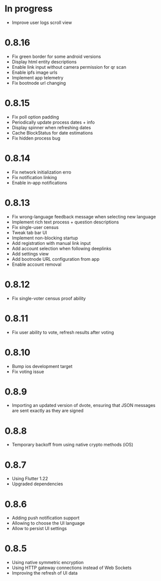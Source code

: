 # In progress
- Improve user logs scroll view

# 0.8.16
- Fix green border for some android versions
- Display html entity descriptions
- Enable link input without camera permission for qr scan
- Enable ipfs image urls
- Implement app telemetry
- Fix bootnode url changing

# 0.8.15
- Fix poll option padding
- Periodically update process dates + info
- Display spinner when refreshing dates
- Cache BlockStatus for date estimations
- Fix hidden process bug

# 0.8.14
- Fix network initialization erro
- Fix notification linking
- Enable in-app notifications

# 0.8.13

- Fix wrong-language feedback message when selecting new language
- Implement rich text process + question descriptions
- Fix single-user census
- Tweak tab bar UI
- Implement non-blocking startup
- Add registration with manual link input
- Add account selection when following deeplinks
- Add settings view
- Add bootnode URL configuration from app
- Enable account removal

# 0.8.12

- Fix single-voter census proof ability

# 0.8.11

- Fix user ability to vote, refresh results after voting
  
# 0.8.10

- Bump ios development target
- Fix voting issue

# 0.8.9

- Importing an updated version of dvote, ensuring that JSON messages are sent exactly as they are signed

# 0.8.8

- Temporary backoff from using native crypto methods (iOS)

# 0.8.7

- Using Flutter 1.22
- Upgraded dependencies

# 0.8.6

- Adding push notification support
- Allowing to choose the UI language
- Allow to persist UI settings

# 0.8.5

- Using native symmetric encryption
- Using HTTP gateway connections instead of Web Sockets
- Improving the refresh of UI data
